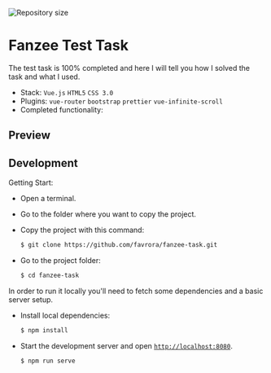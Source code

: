 <p align="left">
    <img alt="Repository size" src="https://img.shields.io/github/repo-size/favrora/bloobloom-task?color=blue">
</p>


# Fanzee Test Task

The test task is 100% completed and here I will tell you how I solved the task and what I used.

* Stack: `Vue.js` `HTML5` `CSS 3.0`
* Plugins: `vue-router` `bootstrap` `prettier` `vue-infinite-scroll`
* Completed functionality: 


## Preview


## Development

Getting Start:
* Open a terminal. 
* Go to the folder where you want to copy the project. 
* Copy the project with this command:

    ```sh
    $ git clone https://github.com/favrora/fanzee-task.git
    ```

* Go to the project folder:

    ```sh
    $ cd fanzee-task
    ```

In order to run it locally you'll need to fetch some dependencies and a basic server setup.

* Install local dependencies:

    ```sh
    $ npm install
    ```

* Start the development server and open [`http://localhost:8080`](http://localhost:8080).

    ```sh
    $ npm run serve
    ```
